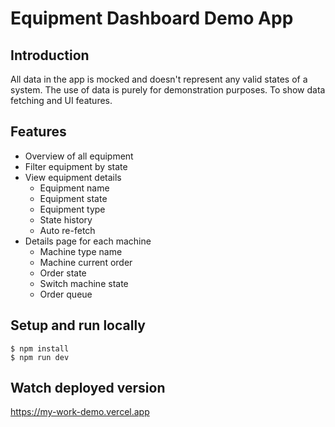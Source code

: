 # Equipment Dashboard Demo App

## Introduction
All data in the app is mocked and doesn't represent any valid states of a system.
The use of data is purely for demonstration purposes. To show data fetching and UI features.

## Features

- Overview of all equipment
- Filter equipment by state
- View equipment details
  - Equipment name
  - Equipment state
  - Equipment type
  - State history
  - Auto re-fetch
- Details page for each machine
  - Machine type name
  - Machine current order
  - Order state
  - Switch machine state
  - Order queue

## Setup and run locally
```
$ npm install
$ npm run dev
```

## Watch deployed version
https://my-work-demo.vercel.app
